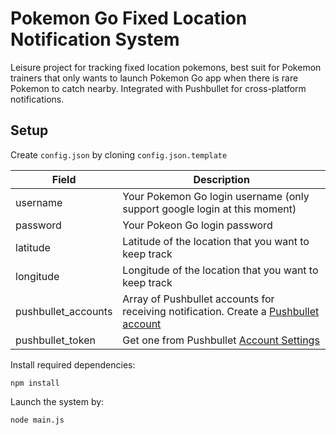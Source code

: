 # Pokemon Go Fixed Location Notification System
Leisure project for tracking fixed location pokemons, best suit for Pokemon trainers that only wants to launch Pokemon Go app when there is rare Pokemon to catch nearby. Integrated with Pushbullet for cross-platform notifications.

## Setup
Create `config.json` by cloning `config.json.template`

Field | Description
--- | ---
username | Your Pokemon Go login username (only support google login at this moment)
password | Your Pokeon Go login password
latitude | Latitude of the location that you want to keep track
longitude | Longitude of the location that you want to keep track
pushbullet_accounts | Array of Pushbullet accounts for receiving notification. Create a [Pushbullet account](https://www.pushbullet.com)
pushbullet_token | Get one from Pushbullet [Account Settings](https://www.pushbullet.com/#settings/account)

Install required dependencies:
```
npm install
```

Launch the system by:
```
node main.js
```